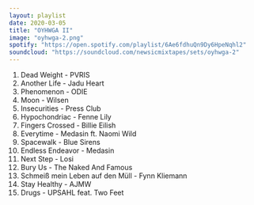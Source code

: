 ```yaml
---
layout: playlist
date: 2020-03-05
title: "OYHWGA II"
image: "oyhwga-2.png"
spotify: "https://open.spotify.com/playlist/6Ae6fdhuQn9Dy6HpeNqhl2"
soundcloud: "https://soundcloud.com/newsicmixtapes/sets/oyhwga-2"
---
```


<ol>
    <li>Dead Weight - PVRIS</li>
    <li>Another Life - Jadu Heart</li>
    <li>Phenomenon - ODIE</li>
    <li>Moon - Wilsen</li>
    <li>Insecurities - Press Club</li>
    <li>Hypochondriac - Fenne Lily</li>
    <li>Fingers Crossed - Billie Eilish</li>
    <li>Everytime - Medasin ft. Naomi Wild</li>
    <li>Spacewalk - Blue Sirens</li>
    <li>Endless Endeavor - Medasin</li>
    <li>Next Step - Losi</li>
    <li>Bury Us - The Naked And Famous</li>
    <li>Schmeiß mein Leben auf den Müll - Fynn Kliemann</li>
    <li>Stay Healthy - AJMW</li>
    <li>Drugs - UPSAHL feat. Two Feet</li>
</ol>